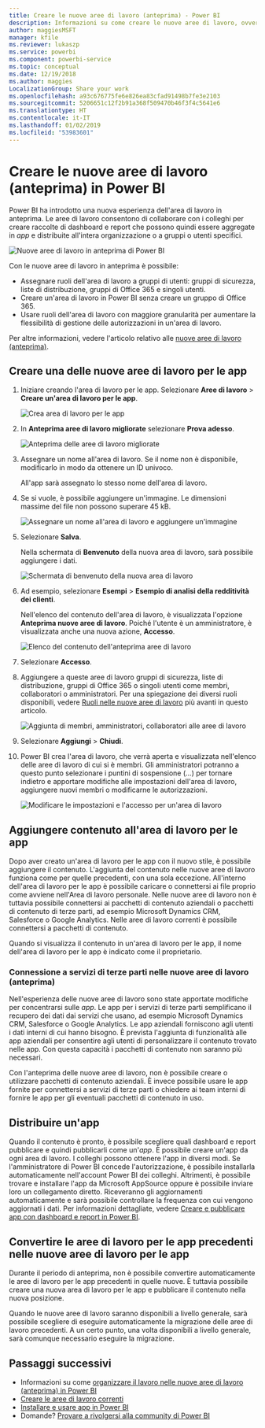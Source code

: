 ```yaml
---
title: Creare le nuove aree di lavoro (anteprima) - Power BI
description: Informazioni su come creare le nuove aree di lavoro, ovvero raccolte di dashboard e report creati per fornire all'organizzazione le metriche strategiche.
author: maggiesMSFT
manager: kfile
ms.reviewer: lukaszp
ms.service: powerbi
ms.component: powerbi-service
ms.topic: conceptual
ms.date: 12/19/2018
ms.author: maggies
LocalizationGroup: Share your work
ms.openlocfilehash: a93c676775fe6e826ea83cfad91498b7fe3e2103
ms.sourcegitcommit: 5206651c12f2b91a368f509470b46f3f4c5641e6
ms.translationtype: HT
ms.contentlocale: it-IT
ms.lasthandoff: 01/02/2019
ms.locfileid: "53983601"
---
```

# <a name="create-the-new-workspaces-preview-in-power-bi"></a>Creare le nuove aree di lavoro (anteprima) in Power BI

Power BI ha introdotto una nuova esperienza dell'area di lavoro in anteprima. Le aree di lavoro consentono di collaborare con i colleghi per creare raccolte di dashboard e report che possono quindi essere aggregate in *app* e distribuite all'intera organizzazione o a gruppi o utenti specifici. 

![Nuove aree di lavoro in anteprima di Power BI](media/service-create-the-new-workspaces/power-bi-new-workspaces-preview.png)

Con le nuove aree di lavoro in anteprima è possibile:

- Assegnare ruoli dell'area di lavoro a gruppi di utenti: gruppi di sicurezza, liste di distribuzione, gruppi di Office 365 e singoli utenti.
- Creare un'area di lavoro in Power BI senza creare un gruppo di Office 365.
- Usare ruoli dell'area di lavoro con maggiore granularità per aumentare la flessibilità di gestione delle autorizzazioni in un'area di lavoro.

Per altre informazioni, vedere l'articolo relativo alle [nuove aree di lavoro (anteprima)](service-new-workspaces.md).

## <a name="create-one-of-the-new-app-workspaces"></a>Creare una delle nuove aree di lavoro per le app

1. Iniziare creando l'area di lavoro per le app. Selezionare **Aree di lavoro** > **Creare un'area di lavoro per le app**.
   
     ![Crea area di lavoro per le app](media/service-create-the-new-workspaces/power-bi-create-app-workspace.png)

2. In **Anteprima aree di lavoro migliorate** selezionare **Prova adesso**.
   
     ![Anteprima delle aree di lavoro migliorate](media/service-create-the-new-workspaces/power-bi-preview-improved-workspaces.png)

2. Assegnare un nome all'area di lavoro. Se il nome non è disponibile, modificarlo in modo da ottenere un ID univoco.
   
     All'app sarà assegnato lo stesso nome dell'area di lavoro.
   
1. Se si vuole, è possibile aggiungere un'immagine. Le dimensioni massime del file non possono superare 45 kB.
 
    ![Assegnare un nome all'area di lavoro e aggiungere un'immagine](media/service-create-the-new-workspaces/power-bi-name-workspace.png)

1. Selezionare **Salva**.

    Nella schermata di **Benvenuto** della nuova area di lavoro, sarà possibile aggiungere i dati. 

    ![Schermata di benvenuto della nuova area di lavoro](media/service-create-the-new-workspaces/power-bi-workspace-welcome-screen.png)

1. Ad esempio, selezionare **Esempi** > **Esempio di analisi della redditività dei clienti**.

    Nell'elenco del contenuto dell'area di lavoro, è visualizzata l'opzione **Anteprima nuove aree di lavoro**. Poiché l'utente è un amministratore, è visualizzata anche una nuova azione, **Accesso**.

    ![Elenco del contenuto dell'anteprima aree di lavoro](media/service-create-the-new-workspaces/power-bi-workspaces-preview-content-list.png)

1. Selezionare **Accesso**.

1. Aggiungere a queste aree di lavoro gruppi di sicurezza, liste di distribuzione, gruppi di Office 365 o singoli utenti come membri, collaboratori o amministratori. Per una spiegazione dei diversi ruoli disponibili, vedere [Ruoli nelle nuove aree di lavoro](#roles-in-the-new-workspaces) più avanti in questo articolo.

    ![Aggiunta di membri, amministratori, collaboratori alle aree di lavoro](media/service-create-the-new-workspaces/power-bi-access-add-members.png)

9. Selezionare **Aggiungi** > **Chiudi**.

1. Power BI crea l'area di lavoro, che verrà aperta e visualizzata nell'elenco delle aree di lavoro di cui si è membri. Gli amministratori potranno a questo punto selezionare i puntini di sospensione (…) per tornare indietro e apportare modifiche alle impostazioni dell'area di lavoro, aggiungere nuovi membri o modificarne le autorizzazioni.

     ![Modificare le impostazioni e l'accesso per un'area di lavoro](media/service-create-the-new-workspaces/power-bi-edit-workspace.png)

## <a name="add-content-to-your-app-workspace"></a>Aggiungere contenuto all'area di lavoro per le app

Dopo aver creato un'area di lavoro per le app con il nuovo stile, è possibile aggiungere il contenuto. L'aggiunta del contenuto nelle nuove aree di lavoro funziona come per quelle precedenti, con una sola eccezione. All'interno dell'area di lavoro per le app è possibile caricare o connettersi ai file proprio come avviene nell'Area di lavoro personale. Nelle nuove aree di lavoro non è tuttavia possibile connettersi ai pacchetti di contenuto aziendali o pacchetti di contenuto di terze parti, ad esempio Microsoft Dynamics CRM, Salesforce o Google Analytics. Nelle aree di lavoro correnti è possibile connettersi a pacchetti di contenuto.

Quando si visualizza il contenuto in un'area di lavoro per le app, il nome dell'area di lavoro per le app è indicato come il proprietario.

### <a name="connecting-to-third-party-services-in-new-workspaces-preview"></a>Connessione a servizi di terze parti nelle nuove aree di lavoro (anteprima)

Nell'esperienza delle nuove aree di lavoro sono state apportate modifiche per concentrarsi sulle *app*. Le app per i servizi di terze parti semplificano il recupero dei dati dai servizi che usano, ad esempio Microsoft Dynamics CRM, Salesforce o Google Analytics.
Le app aziendali forniscono agli utenti i dati interni di cui hanno bisogno. È prevista l'aggiunta di funzionalità alle app aziendali per consentire agli utenti di personalizzare il contenuto trovato nelle app. Con questa capacità i pacchetti di contenuto non saranno più necessari. 

Con l'anteprima delle nuove aree di lavoro, non è possibile creare o utilizzare pacchetti di contenuto aziendali. È invece possibile usare le app fornite per connettersi a servizi di terze parti o chiedere ai team interni di fornire le app per gli eventuali pacchetti di contenuto in uso. 

## <a name="distribute-an-app"></a>Distribuire un'app

Quando il contenuto è pronto, è possibile scegliere quali dashboard e report pubblicare e quindi pubblicarli come un'*app*. È possibile creare un'app da ogni area di lavoro. I colleghi possono ottenere l'app in diversi modi. Se l'amministratore di Power BI concede l'autorizzazione, è possibile installarla automaticamente nell'account Power BI dei colleghi. Altrimenti, è possibile trovare e installare l'app da Microsoft AppSource oppure è possibile inviare loro un collegamento diretto. Riceveranno gli aggiornamenti automaticamente e sarà possibile controllare la frequenza con cui vengono aggiornati i dati. Per informazioni dettagliate, vedere [Creare e pubblicare app con dashboard e report in Power BI](service-create-distribute-apps.md).

## <a name="convert-old-app-workspaces-to-new-app-workspaces"></a>Convertire le aree di lavoro per le app precedenti nelle nuove aree di lavoro per le app

Durante il periodo di anteprima, non è possibile convertire automaticamente le aree di lavoro per le app precedenti in quelle nuove. È tuttavia possibile creare una nuova area di lavoro per le app e pubblicare il contenuto nella nuova posizione. 

Quando le nuove aree di lavoro saranno disponibili a livello generale, sarà possibile scegliere di eseguire automaticamente la migrazione delle aree di lavoro precedenti. A un certo punto, una volta disponibili a livello generale, sarà comunque necessario eseguire la migrazione.

## <a name="next-steps"></a>Passaggi successivi
* Informazioni su come [organizzare il lavoro nelle nuove aree di lavoro (anteprima) in Power BI](service-new-workspaces.md)
* [Creare le aree di lavoro correnti](service-create-workspaces.md)
* [Installare e usare app in Power BI](service-create-distribute-apps.md)
* Domande? [Provare a rivolgersi alla community di Power BI](http://community.powerbi.com/)
